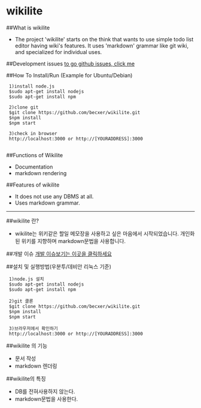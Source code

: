 wikilite
======

##What is wikilite
 * The project 'wikilite' starts on the think that wants to use simple todo list editor having wiki's features. It uses 'markdown' grammar like git wiki, and specialized for individual uses.

##Development issues
[to go github issues, click me](https://github.com/becxer/wikilite/issues)

##How To Install/Run (Example for Ubuntu/Debian)
```
 1)install node.js
 $sudo apt-get install nodejs
 $sudo apt-get install npm
 
 2)clone git
 $git clone https://github.com/becxer/wikilite.git
 $npm install
 $npm start

 3)check in browser
 http://localhost:3000 or http://[YOURADDRESS]:3000
 
```

##Functions of Wikilite
 * Documentation
  * markdown rendering

##Features of wikilite
 * It does not use any DBMS at all.
 * Uses markdown grammar.


--------------------------------------------------------------

##wikilite 란?
 * wikilite는 위키같은 할일 메모장을 사용하고 싶은 마음에서 시작되었습니다. 개인화된 위키를 지향하며 markdown문법을 사용합니다.

##개발 이슈
[개발 이슈보기는 이곳을 클릭하세요](https://github.com/becxer/wikilite/issues)

##설치 및 실행방법(우분투/데비안 리눅스 기준)

```
 1)node.js 설치
 $sudo apt-get install nodejs
 $sudo apt-get install npm
 
 2)git 클론
 $git clone https://github.com/becxer/wikilite.git
 $npm install
 $npm start

 3)브라우저에서 확인하기
 http://localhost:3000 or http://[YOURADDRESS]:3000
```

##wikilite 의 기능
 * 문서 작성
  * markdown 렌더링

##wikilite의 특징
 * DB를 전혀사용하지 않는다.
 * markdown문법을 사용한다.
